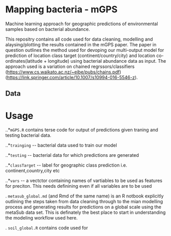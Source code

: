 # Mapping bacteria - mGPS
Machine learning approach for geographic predictions of environmental samples based on bacterial abundance. 

This repositry contains all code used for data cleaning, modelling and alaysing/plotting the results contained in the mGPS paper. The paper in question outlines the method used for devoping our multi-output model for prediction of location class target (continent/country/city) and location co-ordinates(latitude + longitude) using bacterial abundance data as input. The approach used is a variation on chained regrssors/classifiers (https://www.cs.waikato.ac.nz/~eibe/pubs/chains.pdf) (https://link.springer.com/article/10.1007/s10994-016-5546-z). 

## Data

# Usage 

..*`mGPS.R` contains terse code for output of predictions given traning and testing bacterial data. 
 
 ..*`trainging` -- bacterial data used to train our model
  
 ..*`testing` -- bacterial data for which predictions are generated
 
 ..*`classTarget` -- label for geographic class prediction i.e. continent,country,city etc
  
 ..*`vars` -- a vectctor containing names of vartiables to be used as features for preciton. This needs definining even if all            variables are to be used

. `metasub_global.md` (and Rmd of the same name) is an R notbook explicitly outlining the steps taken from data cleaning through to the mian modelling process and generating results for predictions on a global scale using the metaSub data set. This is definately the best place to start in understanding the modeling workflow used here. 

. `soil_global.R` contains code used for 

